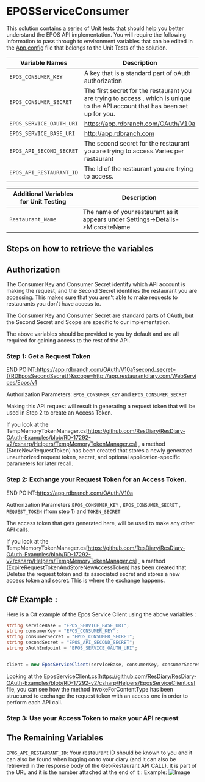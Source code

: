 # EPOSServiceConsumer

This solution contains a series of Unit tests that should help you better understand the EPOS API implementation.
You will require the following information to pass through to environment variables that can be edited in the [App.config](https://github.com/ResDiary/ResDiary-OAuth-Examples/blob/RD-17292/C%23%20Examples/EposServiceConsumer/UnitTests/App.config) file that belongs to the Unit Tests of the solution.

| Variable Names | Description |
| --- | --- |
| `EPOS_CONSUMER_KEY` | A key that is a standard part of oAuth authorization|
| `EPOS_CONSUMER_SECRET`| The first secret for the restaurant you are trying to access , which is unique to the API account that has been set up for you.  |
|`EPOS_SERVICE_OAUTH_URI` | https://app.rdbranch.com/OAuth/V10a |
|`EPOS_SERVICE_BASE_URI` |http://app.rdbranch.com |
|`EPOS_API_SECOND_SECRET`|The second secret for the restaurant you are trying to access.Varies per restaurant|
|`EPOS_API_RESTAURANT_ID`|The Id of the restaurant you are trying to access.|

| Additional Variables for Unit Testing      |Description|
| --- | --- |
|`Restaurant_Name`| The name of your restaurant as it appears under Settings->Details->MicrositeName|

## Steps on how to retrieve the variables

## Authorization

 The Consumer Key and Consumer Secret identify which API account is making the request, and the Second Secret identifies the restaurant you are accessing. This makes sure that you aren't able to make requests to restaurants you don't have access to.

The Consumer Key and Consumer Secret are standard parts of OAuth, but the Second Secret and Scope are specific to our implementation. 

The above variables should be provided to you by default and are all required for gaining access to the rest of the API.

### Step 1:  Get a Request Token

END POINT:https://app.rdbranch.com/OAuth/V10a?second_secret={{RDEposSecondSecret}}&scope=http://app.restaurantdiary.com/WebServices/Epos/v1

Authorization Parameters:  `EPOS_CONSUMER_KEY` and  `EPOS_CONSUMER_SECRET`

Making this API request will result in generating a request token that will be used in Step 2 to create an Access Token.

If you look at the TempMemoryTokenManager.cs[https://github.com/ResDiary/ResDiary-OAuth-Examples/blob/RD-17292-v2/csharp/Helpers/TempMemoryTokenManager.cs] , a method (StoreNewRequestToken) has been created that stores a newly generated unauthorized request token, secret, and optional application-specific parameters for later recall.

### Step 2: Exchange your Request Token for an Access Token.

END POINT:https://app.rdbranch.com/OAuth/V10a

Authorization Parameters:`EPOS_CONSUMER_KEY` , `EPOS_CONSUMER_SECRET` , `REQUEST_TOKEN` (from step 1) and `TOKEN_SECRET`

The access token that gets generated here, will be used to make any other API calls.

If you look at the TempMemoryTokenManager.cs[https://github.com/ResDiary/ResDiary-OAuth-Examples/blob/RD-17292-v2/csharp/Helpers/TempMemoryTokenManager.cs] , a method (ExpireRequestTokenAndStoreNewAccessToken) has been created that Deletes the request token and its associated secret and stores a new access token and secret. This is where the exchange happens.

## C# Example :

Here is a C# example of the Epos Service Client using the above variables : 

```csharp
string serviceBase = "EPOS_SERVICE_BASE_URI";
string consumerKey = "EPOS_CONSUMER_KEY";
string consumerSecret = "EPOS_CONSUMER_SECRET";
string secondSecret = "EPOS_API_SECOND_SECRET";
string oAuthEndpoint = "EPOS_SERVICE_OAUTH_URI";


client = new EposServiceClient(serviceBase, consumerKey, consumerSecret, secondSecret, oAuthEndpoint);
```

Looking at the EposServiceClient.cs[https://github.com/ResDiary/ResDiary-OAuth-Examples/blob/RD-17292-v2/csharp/Helpers/EposServiceClient.cs] file, you can see how the method InvokeForContentType<T> has been structured to exchange the request token with an access one in order to perform each API call.

### Step 3: Use your Access Token to make your API request

## The Remaining Variables

`EPOS_API_RESTAURANT_ID`: Your restaurant ID should be known to you and it can also be found when logging on to your diary (and it can also be retrieved in the response body of the Get-Restaurant API CALL). It is part of the URL and it is the number attached at the end of it : 
Example:
![Image](https://i.ibb.co/ws629fs/image.png)
